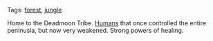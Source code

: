 Tags: [forest](Forests), [jungle](Jungles)

Home to the Deadmoon Tribe. [Humans](Humans) that once controlled the entire peninusla, but now very weakened. Strong powers of healing.